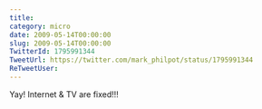 ```yaml
---
title: 
category: micro
date: 2009-05-14T00:00:00
slug: 2009-05-14T00:00:00
TwitterId: 1795991344
TweetUrl: https://twitter.com/mark_philpot/status/1795991344
ReTweetUser: 
---
```


Yay! Internet & TV are fixed!!!